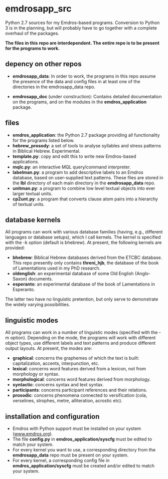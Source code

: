 # emdrosapp_src
Python 2.7 sources for my Emdros-based programs.
Conversion to Python 3 is in the planning, but will probably have
to go together with a complete overhaul of the packages.

**The files in this repo are interdependent. The entire repo is to be
present for the programs to work.**

## depency on other repos
* **emdrosapp_data**: In order to work, the programs in this repo assume the presence of
the data and config files in at least one of the directories in 
the emdrosapp_data repo.

* **emdrosapp_doc** (under construction): Contains detailed documentation on the programs, and on the modules in the **emdros_application** package.

## files

* **emdros_application**: the Python 2.7 package providing all functionality for the programs listed below.
* **hebrew_prosody**: a set of tools to analyse syllables and stress patterns in Biblical Hebrew. Experimental.
* **template.py**: copy and edit this to write new Emdros-based applications.
* **mqlc.py**: an interactive MQL query/command interpreter. 
* **labelman.py**: a program to add descriptive labels to an Emdros database, based on 
    user-supplied text patterns. These files are stored in the **lbl** directory of
    each main directory in the **emdrosapp_data** repo. 
* **unitman.py**: a program to combine low level textual objects into ever larger textual
    units.
* **cp2unt.py**: a program that converts clause atom pairs into a hierarchy of textual units.

## database kernels
All programs can work with various database families (having, e.g., different languages or database setups),
which I call kernels. The kernel is specified with the -k option (default is bhebrew).
At present, the following kernels are provided:
* **bhebrew**: Biblical Hebrew databases derived from the ETCBC database. This repo presently only 
contains **threni_hjb**, the database of the book of Lamentations used in my PhD research.
* **oldenglish**: an experimental database of some Old English (Anglo-Saxon) documents.
* **esperanto**: an experimental database of the book of Lamentations in Esperanto.

The latter two have no linguistic pretention, but only serve to demonstrate the widely varying possibilities.

## linguistic modes
All programs can work in a number of linguistic modes (specified with the -m option).
Depending on the mode, the programs will work with different object types,
use different labels and text patterns and produce different output layouts.
At present, the modes are:

* **graphical**: concerns the graphemes of which the text is built: capitalization, accents, interpunction, etc.
* **lexical**: concerns word features derived from a lexicon, not from morphology or syntax.
* **morphological**: concerns word features derived from morphology.
* **syntactic**: concerns syntax and text syntax.
* **participants**: concerns participant references and their relations.
* **prosodic**: concerns phenomena connected to versification (cola, verselines, strophes, metre, alliteration, acrostic etc).

## installation and configuration
* Emdros with Python support must be installed on your system (www.emdros.org).
* The file **config.py** in **emdros_application/syscfg** must be edited to match your system.
* For every kernel you want to use, a corresponding directory from the **emdrosapp_data** repo must be present on your system.
* For every kernel, a corresponding config file in **emdros_application/syscfg** must be created and/or edited to match your system.
